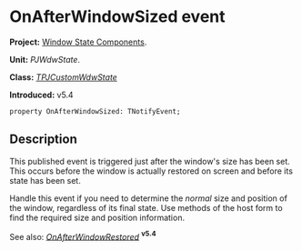 # OnAfterWindowSized event #

**Project:** [Window State Components](WindowStateComponents.md).

**Unit:** _PJWdwState_.

**Class:** _[TPJCustomWdwState](TPJCustomWdwState.md)_

**Introduced:** v5.4

```
property OnAfterWindowSized: TNotifyEvent;
```

## Description ##

This published event is triggered just after the window's size has been set. This occurs before the window is actually restored on screen and before its state has been set.

Handle this event if you need to determine the _normal_ size and position of the window, regardless of its final state. Use methods of the host form to find the required size and position information.

See also: _[OnAfterWindowRestored](TPJCustomWdwStateOnAfterWindowRestored.md)_ **<sup>v5.4</sup>**